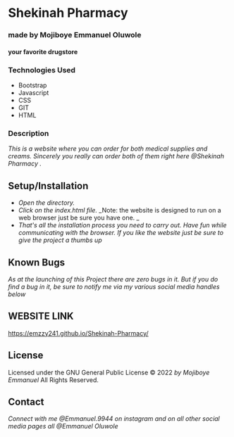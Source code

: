 # Shekinah Pharmacy

### made by Mojiboye Emmanuel Oluwole

#### your favorite drugstore 

### Technologies Used
* Bootstrap
* Javascript
* CSS
* GIT
* HTML

### Description
_This is a website where you can order for both medical supplies and creams. Sincerely you really can order both of them right here @Shekinah Pharmacy ._

## Setup/Installation
* _Open the directory._
* _Click on the index.html file._
_Note: the website is designed to run on a web browser just be sure you have one. _
* _That's all the installation process you need to carry out. Have fun while communicating with the browser. If you like the website just be sure to give the project a thumbs up_

## Known Bugs
_As at the launching of this Project there are zero bugs in it. But if you do find a bug in it, be sure to notify me via my various social media handles below_

## WEBSITE LINK
https://emzzy241.github.io/Shekinah-Pharmacy/

## License 
Licensed under the GNU General Public License 
© 2022 _by Mojiboye Emmanuel_ All Rights Reserved.

## Contact
_Connect with me @Emmanuel.9944 on instagram and on all other social media pages all @Emmanuel Oluwole_

